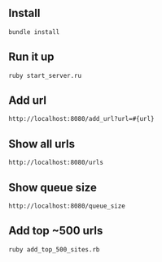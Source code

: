## Install

`bundle install`

## Run it up

`ruby start_server.ru`

## Add url

`http://localhost:8080/add_url?url=#{url}`

## Show all urls

`http://localhost:8080/urls`

## Show queue size

`http://localhost:8080/queue_size`

## Add top ~500 urls

`ruby add_top_500_sites.rb`
